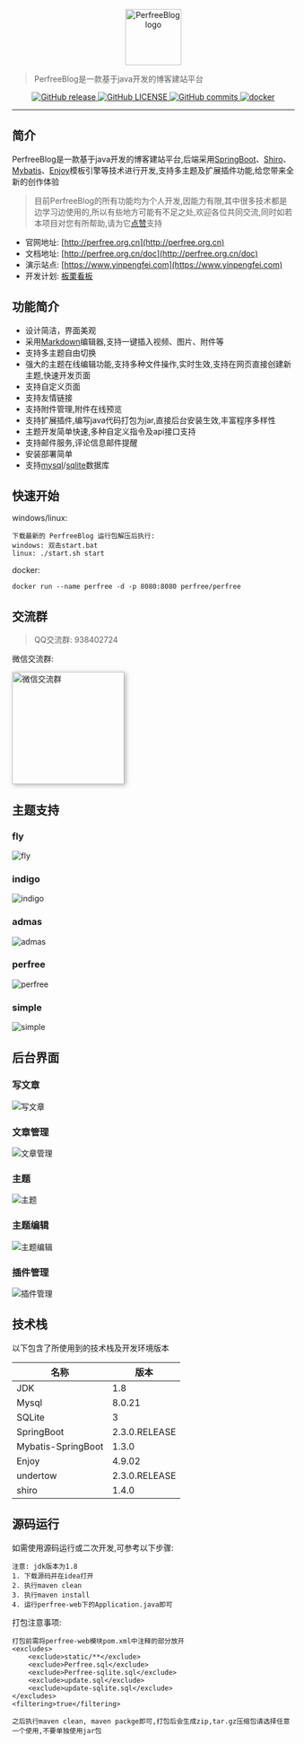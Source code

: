 <p align="center">
    <a href="http://perfree.org.cn" target="_blank" rel="noopener noreferrer">
        <img width="100" src="/screenshot/logo.png" alt="PerfreeBlog logo" />
    </a>
</p>

> PerfreeBlog是一款基于java开发的博客建站平台

<p align="center">
    <a href="https://github.com/perfree/PerfreeBlog/releases">
        <img alt="GitHub release" src="https://badgen.net/github/release/perfree/PerfreeBlog" />
    </a>
    <a href="https://github.com/perfree/PerfreeBlog/blob/master/LICENSE">
        <img alt="GitHub LICENSE" src="https://badgen.net/github/license/perfree/PerfreeBlog" />
    </a>
    <a href="https://github.com/perfree/PerfreeBlog/commits/master">
        <img alt="GitHub commits" src="https://badgen.net/github/commits/perfree/PerfreeBlog" />
    </a>
    <a href="https://registry.hub.docker.com/repository/docker/perfree/perfree">
        <img alt="docker" src="https://badgen.net/docker/pulls/perfree/perfree" />
    </a>
</p>

------------------------------

## 简介
PerfreeBlog是一款基于java开发的博客建站平台,后端采用[SpringBoot](https://spring.io/projects/spring-boot)、[Shiro](https://shiro.apache.org)、[Mybatis](https://mybatis.org/)、[Enjoy](https://jfinal.com/doc/6-1)模板引擎等技术进行开发,支持多主题及扩展插件功能,给您带来全新的创作体验
> 目前PerfreeBlog的所有功能均为个人开发,因能力有限,其中很多技术都是边学习边使用的,所以有些地方可能有不足之处,欢迎各位共同交流,同时如若本项目对您有所帮助,请为它[点赞](https://github.com/perfree/PerfreeBlog)支持 

* 官网地址: [http://perfree.org.cn](http://perfree.org.cn)
* 文档地址: [http://perfree.org.cn/doc](http://perfree.org.cn/doc)
* 演示站点: [https://www.yinpengfei.com](https://www.yinpengfei.com)
* 开发计划: [板栗看板](https://web.banlikanban.com/kanban/6193a5656f6f640fbe2d08e4)


## 功能简介
* 设计简洁，界面美观
* 采用[Markdown](https://www.markdownguide.org/)编辑器,支持一键插入视频、图片、附件等
* 支持多主题自由切换
* 强大的主题在线编辑功能,支持多种文件操作,实时生效,支持在网页直接创建新主题,快速开发页面
* 支持自定义页面
* 支持友情链接
* 支持附件管理,附件在线预览
* 支持扩展插件,编写java代码打包为jar,直接后台安装生效,丰富程序多样性
* 主题开发简单快速,多种自定义指令及api接口支持
* 支持邮件服务,评论信息邮件提醒
* 安装部署简单
* 支持[mysql](https://www.mysql.com)/[sqlite](https://www.sqlite.org)数据库

## 快速开始
windows/linux:
```
下载最新的 PerfreeBlog 运行包解压后执行:
windows: 双击start.bat
linux: ./start.sh start
```
docker:
```
docker run --name perfree -d -p 8080:8080 perfree/perfree
```
## 交流群
> QQ交流群: 938402724
 
 微信交流群:
 
<img width="200" style="box-shadow: 3px 2px 8px 0 rgb(158 158 158 / 78%);" src="/screenshot/wechat.jpg" alt="微信交流群" />
 
## 主题支持
### fly
![fly](./screenshot/fly.png)

### indigo
![indigo](./screenshot/indigo.png)

### admas
![admas](./screenshot/admas.png)

### perfree
![perfree](./screenshot/perfree.png)

### simple
![simple](./screenshot/simple.png)

## 后台界面
### 写文章
![写文章](./screenshot/写文章.png)

### 文章管理
![文章管理](./screenshot/文章管理.png)

### 主题
![主题](./screenshot/主题管理.png)

### 主题编辑
![主题编辑](./screenshot/主题编辑.png)

### 插件管理
![插件管理](./screenshot/插件管理.png)

## 技术栈
以下包含了所使用到的技术栈及开发环境版本

|  名称   | 版本  |
|  ----  | ----  |
| JDK  | 1.8 |
| Mysql  | 8.0.21 |
| SQLite  | 3 |
| SpringBoot  | 2.3.0.RELEASE |
| Mybatis-SpringBoot  | 1.3.0 |
| Enjoy  | 4.9.02 |
| undertow  | 2.3.0.RELEASE |
| shiro  | 1.4.0 |

## 源码运行
如需使用源码运行或二次开发,可参考以下步骤:
```
注意: jdk版本为1.8
1. 下载源码并在idea打开
2. 执行maven clean
3. 执行maven install
4. 运行perfree-web下的Application.java即可
```
打包注意事项:
```
打包前需将perfree-web模块pom.xml中注释的部分放开
<excludes>
    <exclude>static/**</exclude>
    <exclude>Perfree.sql</exclude>
    <exclude>Perfree-sqlite.sql</exclude>
    <exclude>update.sql</exclude>
    <exclude>update-sqlite.sql</exclude>
</excludes>
<filtering>true</filtering>

之后执行maven clean, maven packge即可,打包后会生成zip,tar.gz压缩包请选择任意一个使用,不要单独使用jar包
```
